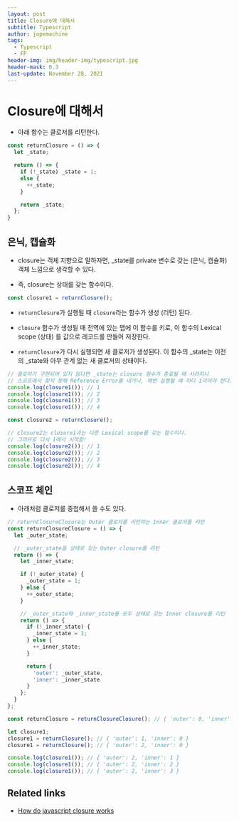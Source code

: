 ```yaml
---
layout: post
title: Closure에 대해서
subtitle: Typescript
author: jopemachine
tags:
  - Typescript
  - FP
header-img: img/header-img/typescript.jpg
header-mask: 0.3
last-update: November 28, 2021
---
```


# Closure에 대해서

- 아래 함수는 클로저를 리턴한다.

```js
const returnClosure = () => {
  let _state;

  return () => {
    if (!_state) _state = 1;
    else {
      ++_state;
    }

    return _state;
  };
}
```

## 은닉, 캡슐화

- closure는 객체 지향으로 말하자면, _state를 private 변수로 갖는 (은닉, 캡슐화) 객체 느낌으로 생각할 수 있다.

- 즉, closure는 상태를 갖는 함수이다.

```js
const closure1 = returnClosure();
```

- `returnClosure`가 실행될 때 `closure`라는 함수가 생성 (리턴) 된다.

- `closure` 함수가 생성될 때 전역에 있는 맵에 이 함수를 키로, 이 함수의 Lexical scope (상태) 를 값으로 레코드를 만들어 저장한다.

- `returnClosure`가 다시 실행되면 새 클로저가 생성된다. 이 함수의 _state는 이전의 _state와 아무 관계 없는 새 클로저의 상태이다.

```js
// 클로저가 구현되어 있지 않다면 _state는 closure 함수가 종료될 때 사라지니
// 스코프에서 찾지 못해 Reference Error를 내거나, 매번 실행될 때 마다 1이어야 한다.
console.log(closure1()); // 1
console.log(closure1()); // 2
console.log(closure1()); // 3
console.log(closure1()); // 4

const closure2 = returnClosure();

// closure2는 closure1과는 다른 Lexical scope를 갖는 함수이다. 
// 그러므로 다시 1에서 시작함!
console.log(closure2()); // 1
console.log(closure2()); // 2
console.log(closure2()); // 3
console.log(closure2()); // 4
```

## 스코프 체인

- 아래처럼 클로저를 중첩해서 쓸 수도 있다.

```js
// returnClosureClosure는 Outer 클로저를 리턴하는 Inner 클로저를 리턴
const returnClosureClosure = () => {
  let _outer_state;

  // _outer_state을 상태로 갖는 Outer closure를 리턴
  return () => {
    let _inner_state;

    if (!_outer_state) {
      _outer_state = 1;
    } else {
      ++_outer_state;
    }

    // _outer_state와 _inner_state를 모두 상태로 갖는 Inner closure를 리턴
    return () => {
      if (!_inner_state) {
        _inner_state = 1;
      } else {
        ++_inner_state;
      }

      return {
        'outer': _outer_state,
        'inner': _inner_state
      }
    };
  }
};

const returnClosure = returnClosureClosure(); // { 'outer': 0, 'inner': 0 }

let closure1;
closure1 = returnClosure(); // { 'outer': 1, 'inner': 0 }
closure1 = returnClosure(); // { 'outer': 2, 'inner': 0 }

console.log(closure1()); // { 'outer': 2, 'inner': 1 }
console.log(closure1()); // { 'outer': 2, 'inner': 2 }
console.log(closure1()); // { 'outer': 2, 'inner': 3 }

```

## Related links

- [How do javascript closure works](https://stackoverflow.com/questions/111102/how-do-javascript-closures-work)